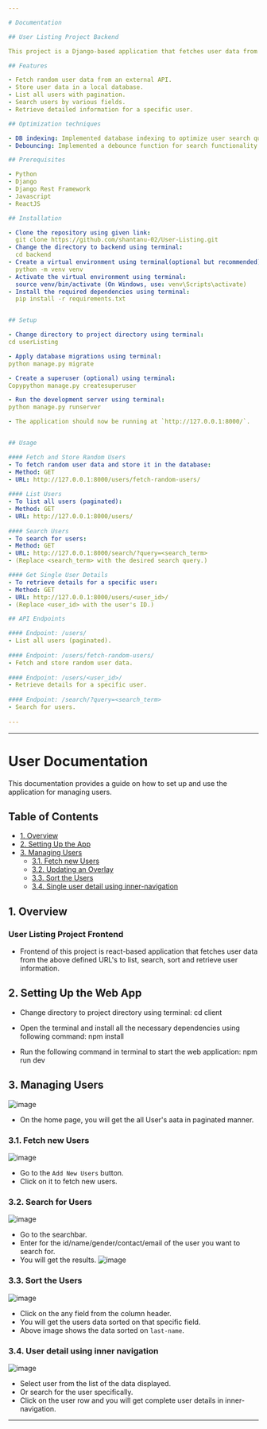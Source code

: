 ```yaml
---

# Documentation

## User Listing Project Backend

This project is a Django-based application that fetches user data from an external API, stores it in a local database, and provides endpoints to list, search, and retrieve user information.

## Features

- Fetch random user data from an external API.
- Store user data in a local database.
- List all users with pagination.
- Search users by various fields.
- Retrieve detailed information for a specific user.

## Optimization techniques

- DB indexing: Implemented database indexing to optimize user search queries.
- Debouncing: Implemented a debounce function for search functionality to reduce the number of database queries.

## Prerequisites

- Python
- Django
- Django Rest Framework
- Javascript
- ReactJS

## Installation

- Clone the repository using given link: 
  git clone https://github.com/shantanu-02/User-Listing.git
- Change the directory to backend using terminal:
  cd backend
- Create a virtual environment using terminal(optional but recommended):
  python -m venv venv
- Activate the virtual environment using terminal:
  source venv/bin/activate (On Windows, use: venv\Scripts\activate)
- Install the required dependencies using terminal:
  pip install -r requirements.txt


## Setup

- Change directory to project directory using terminal:
cd userListing

- Apply database migrations using terminal:
python manage.py migrate

- Create a superuser (optional) using terminal:
Copypython manage.py createsuperuser

- Run the development server using terminal:
python manage.py runserver

- The application should now be running at `http://127.0.0.1:8000/`.


## Usage

#### Fetch and Store Random Users
- To fetch random user data and store it in the database:
- Method: GET
- URL: http://127.0.0.1:8000/users/fetch-random-users/
  
#### List Users 
- To list all users (paginated):
- Method: GET
- URL: http://127.0.0.1:8000/users/
  
#### Search Users
- To search for users:
- Method: GET
- URL: http://127.0.0.1:8000/search/?query=<search_term>
- (Replace <search_term> with the desired search query.)

#### Get Single User Details
- To retrieve details for a specific user:
- Method: GET
- URL: http://127.0.0.1:8000/users/<user_id>/
- (Replace <user_id> with the user's ID.)

## API Endpoints

#### Endpoint: /users/
- List all users (paginated).
  
#### Endpoint: /users/fetch-random-users/
- Fetch and store random user data.
  
#### Endpoint: /users/<user_id>/
- Retrieve details for a specific user.
  
#### Endpoint: /search/?query=<search_term>
- Search for users.
  
---
```


---

# User Documentation

This documentation provides a guide on how to set up and use the application for managing users.

## Table of Contents

- [1. Overview](#1-overview)
- [2. Setting Up the App](#2-setting-up-the-web-app)
- [3. Managing Users](#3-managing-users)
  - [3.1. Fetch new Users](#31-fetch-new-users)
  - [3.2. Updating an Overlay](#32-search-for-users)
  - [3.3. Sort the Users](#33-sort-the-users)
  - [3.4. Single user detail using inner-navigation](#34-user-detail-using-inner-navigation)

## 1. Overview

### User Listing Project Frontend
- Frontend of this project is react-based application that fetches user data from the above defined URL's to list, search, sort and retrieve user information.

## 2. Setting Up the Web App

- Change directory to project directory using terminal:
cd client

- Open the terminal and install all the necessary dependencies using following command:
  npm install

- Run the following command in terminal to start the web application:
  npm run dev

## 3. Managing Users

![image](https://github.com/shantanu-02/User-Listing/blob/main/client/public/Assets/Paginated_data.PNG)
- On the home page, you will get the all User's aata in paginated manner.

### 3.1. Fetch new Users

![image](https://github.com/shantanu-02/User-Listing/blob/main/client/public/Assets/Fetching%20new%20users.PNG)

- Go to the `Add New Users` button.
- Click on it to fetch new users.

### 3.2. Search for Users

![image](https://github.com/shantanu-02/User-Listing/blob/main/client/public/Assets/User_searchar.PNG)

- Go to the searchbar.
- Enter for the id/name/gender/contact/email of the user you want to search for.
- You will get the results.
![image](https://github.com/shantanu-02/User-Listing/blob/main/client/public/Assets/User_searchresults.PNG)

### 3.3. Sort the Users

![image](https://github.com/shantanu-02/User-Listing/blob/main/client/public/Assets/Users_sorted.PNG)

- Click on the any field from the column header.
- You will get the users data sorted on that specific field.
- Above image shows the data sorted on `last-name`.

### 3.4. User detail using inner navigation

![image](https://github.com/shantanu-02/User-Listing/blob/main/client/public/Assets/User_single.PNG)

- Select user from the list of the data displayed.
- Or search for the user specifically.
- Click on the user row and you will get complete user details in inner-navigation. 

---
